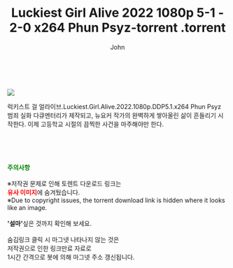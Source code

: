 ﻿---
layout: post
title:  "                   Luckiest Girl Alive 2022 1080p 5-1 - 2-0 x264 Phun Psyz-torrent                .torrent"
author: John
categories: [ 영화 ]
tags: [  ]
image: https://torrentrj57.com/uploadfile/full/4c2a5eb5a2bc45c51b464e4136f904a7b07a20f6.jpg 
description: "                   Luckiest Girl Alive 2022 1080p 5-1 - 2-0 x264 Phun Psyz-torrent                 torrent 정보 공유"
toc: true
toc_sticky: true
---

<br>
<p><img src="https://torrentrj57.com/uploadfile/full/4c2a5eb5a2bc45c51b464e4136f904a7b07a20f6.jpg"/></p>
 럭키스트 걸 얼라이브.Luckiest.Girl.Alive.2022.1080p.DDP5.1.x264 Phun Psyz 범죄 실화 다큐멘터리가 제작되고, 뉴요커 작가의 완벽하게 쌓아올린 삶이 흔들리기 시작한다. 이제 고등학교 시절의 끔찍한 사건을 마주해야만 한다. 
    
<br><br><br>
<p data-ke-size="size16"><b><span style="color: green;">주의사항</span></b><br /><br />※저작권 문제로 인해 토렌트 다운로드 링크는<br /><b><span style="color: red;">유사 이미지</span></b>에 숨겨뒀습니다.<br />※Due to copyright issues, the torrent download link is hidden where it looks like an image.<br /><br /><b>'설마'</b>싶은 것까지 확인해 보세요.<br /><br />숨김링크 클릭 시 마그넷 나타나지 않는 것은<br />저작권으로 인한 링크만료 자료로<br />1시간 간격으로 봇에 의해 마그넷 주소 갱신됩니다.</p>
